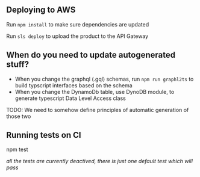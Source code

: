 
## Deploying to AWS

Run `npm install` to make sure dependencies are updated

Run `sls deploy` to upload the product to the API Gateway

## When do you need to update autogenerated stuff?

- When you change the graphql (.gql) schemas, run `npm run graphl2ts` to build typscript interfaces based on the schema
- When you change the DynamoDb table, use DynoDB module, to generate typescript Data Level Access class

TODO: We need to somehow define principles of automatic generation of those two

## Running tests on CI

npm test

*all the tests are currently deactived, there is just one default test which will pass*
